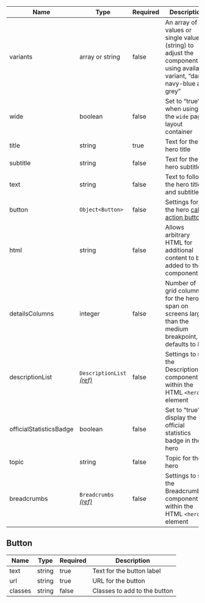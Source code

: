 | Name                    | Type                                                      | Required | Description                                                                                                             |
| ----------------------- | --------------------------------------------------------- | -------- | ----------------------------------------------------------------------------------------------------------------------- |
| variants                | array or string                                           | false    | An array of values or single value (string) to adjust the component using available variant, “dark, navy-blue and grey” |
| wide                    | boolean                                                   | false    | Set to “true” when using the `wide` page layout container                                                               |
| title                   | string                                                    | true     | Text for the hero title                                                                                                 |
| subtitle                | string                                                    | false    | Text for the hero subtitle                                                                                              |
| text                    | string                                                    | false    | Text to follow the hero title and subtitle                                                                              |
| button                  | `Object<Button>`                                          | false    | Settings for the hero [call to action button](#button)                                                                  |
| html                    | string                                                    | false    | Allows arbitrary HTML for additional content to be added to the component                                               |
| detailsColumns          | integer                                                   | false    | Number of grid columns for the hero to span on screens larger than the medium breakpoint, defaults to 8                 |
| descriptionList         | `DescriptionList` [_(ref)_](/components/description-list) | false    | Settings to set the DescriptionList component within the HTML `<hero>` element                                          |
| officialStatisticsBadge | boolean                                                   | false    | Set to “true” display the official statistics badge in the hero                                                         |
| topic                   | string                                                    | false    | Topic for the hero                                                                                                      |
| breadcrumbs             | `Breadcrumbs` [_(ref)_](/components/breadcrumbs)          | false    | Settings to set the Breadcrumbs component within the HTML `<hero>` element                                              |

## Button

| Name    | Type   | Required | Description                  |
| ------- | ------ | -------- | ---------------------------- |
| text    | string | true     | Text for the button label    |
| url     | string | true     | URL for the button           |
| classes | string | false    | Classes to add to the button |
